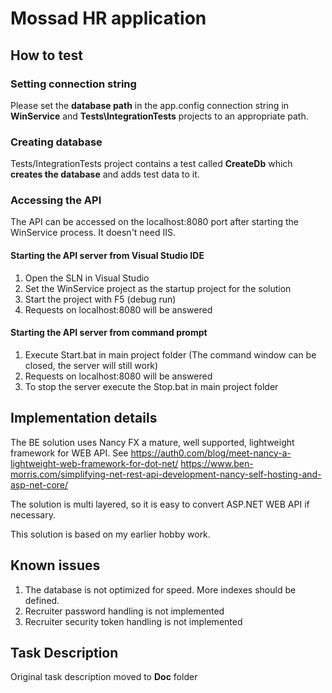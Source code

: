 # Mossad HR application

## How to test

### Setting connection string

Please set the **database path** in the app.config connection string in **WinService** and **Tests\IntegrationTests** projects to an appropriate path.

### Creating database

Tests/IntegrationTests project contains a test called **CreateDb** which **creates the database** and adds test data to it.

### Accessing the API

The API can be accessed on the localhost:8080 port after starting the WinService process. It doesn't need IIS.

#### Starting the API server from Visual Studio IDE

1. Open the SLN in Visual Studio
2. Set the WinService project as the startup project for the solution
3. Start the project with F5 (debug run)
4. Requests on localhost:8080 will be answered 

#### Starting the API server from command prompt

1. Execute Start.bat in main project folder (The command window can be closed, the server will still work)
2. Requests on localhost:8080 will be answered 
3. To stop the server execute the Stop.bat in main project folder

## Implementation details

The BE solution uses Nancy FX a mature, well supported, lightweight framework for WEB API. See https://auth0.com/blog/meet-nancy-a-lightweight-web-framework-for-dot-net/
https://www.ben-morris.com/simplifying-net-rest-api-development-nancy-self-hosting-and-asp-net-core/

The solution is multi layered, so it is easy to convert ASP.NET WEB API if necessary.

This solution is based on my earlier hobby work.

## Known issues

1. The database is not optimized for speed. More indexes should be defined.
2. Recruiter password handling is not implemented
3. Recruiter security token handling is not implemented

## Task Description

Original task description moved to **Doc** folder
